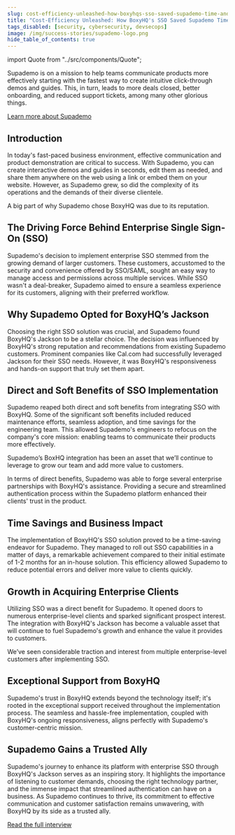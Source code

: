 ```yaml
---
slug: cost-efficiency-unleashed-how-boxyhqs-sso-saved-supademo-time-and-money
title: "Cost-Efficiency Unleashed: How BoxyHQ's SSO Saved Supademo Time and Money"
tags_disabled: [security, cybersecurity, devsecops]
image: /img/success-stories/supademo-logo.png
hide_table_of_contents: true
---
```


import Quote from "../src/components/Quote";

Supademo is on a mission to help teams communicate products more effectively starting with the fastest way to create intuitive click-through demos and guides.
This, in turn, leads to more deals closed, better onboarding, and reduced support tickets, among many other glorious things.

<div style={{ textAlign: "center" }}>
  <a href="https://supademo.com" target="_blank" className="button button--primary button--outline">Learn more about Supademo</a>
</div>

## Introduction

In today's fast-paced business environment, effective communication and product demonstration are critical to success. With Supademo, you can create interactive demos and guides in seconds, edit them as needed, and share them anywhere on the web using a link or embed them on your website. However, as Supademo grew, so did the complexity of its operations and the demands of their diverse clientele.

<Quote author="Joseph Lee" title="Co-founder Supademo" avatar="/img/success-stories/joseph-lee-supademo.jpeg">
A big part of why Supademo chose BoxyHQ was due to its reputation.
</Quote>

## The Driving Force Behind Enterprise Single Sign-On (SSO)

Supademo's decision to implement enterprise SSO stemmed from the growing demand of larger customers. These customers, accustomed to the security and convenience offered by SSO/SAML, sought an easy way to manage access and permissions across multiple services. While SSO wasn't a deal-breaker, Supademo aimed to ensure a seamless experience for its customers, aligning with their preferred workflow.

## Why Supademo Opted for BoxyHQ’s Jackson

Choosing the right SSO solution was crucial, and Supademo found BoxyHQ's Jackson to be a stellar choice. The decision was influenced by BoxyHQ's strong reputation and recommendations from existing Supademo customers. Prominent companies like Cal.com had successfully leveraged Jackson for their SSO needs. However, it was BoxyHQ's responsiveness and hands-on support that truly set them apart.

## Direct and Soft Benefits of SSO Implementation

Supademo reaped both direct and soft benefits from integrating SSO with BoxyHQ. Some of the significant soft benefits included reduced maintenance efforts, seamless adoption, and time savings for the engineering team. This allowed Supademo's engineers to refocus on the company's core mission: enabling teams to communicate their products more effectively.

<Quote author="Joseph Lee" title="Co-founder Supademo" avatar="/img/success-stories/joseph-lee-supademo.jpeg">
Supademo’s BoxHQ integration has been an asset that we’ll continue to leverage to grow our team and add more value to customers.
</Quote>

In terms of direct benefits, Supademo was able to forge several enterprise partnerships with BoxyHQ's assistance. Providing a secure and streamlined authentication process within the Supademo platform enhanced their clients' trust in the product.

## Time Savings and Business Impact

The implementation of BoxyHQ's SSO solution proved to be a time-saving endeavor for Supademo. They managed to roll out SSO capabilities in a matter of days, a remarkable achievement compared to their initial estimate of 1-2 months for an in-house solution. This efficiency allowed Supademo to reduce potential errors and deliver more value to clients quickly.

## Growth in Acquiring Enterprise Clients

Utilizing SSO was a direct benefit for Supademo. It opened doors to numerous enterprise-level clients and sparked significant prospect interest. The integration with BoxyHQ's Jackson has become a valuable asset that will continue to fuel Supademo's growth and enhance the value it provides to customers.

<Quote author="Joseph Lee" title="Co-founder Supademo" avatar="/img/success-stories/joseph-lee-supademo.jpeg">
  We’ve seen considerable traction and interest from multiple enterprise-level customers after implementing SSO.
</Quote>

## Exceptional Support from BoxyHQ

Supademo's trust in BoxyHQ extends beyond the technology itself; it's rooted in the exceptional support received throughout the implementation process. The seamless and hassle-free implementation, coupled with BoxyHQ's ongoing responsiveness, aligns perfectly with Supademo's customer-centric mission.

## Supademo Gains a Trusted Ally

Supademo's journey to enhance its platform with enterprise SSO through BoxyHQ's Jackson serves as an inspiring story. It highlights the importance of listening to customer demands, choosing the right technology partner, and the immense impact that streamlined authentication can have on a business. As Supademo continues to thrive, its commitment to effective communication and customer satisfaction remains unwavering, with BoxyHQ by its side as a trusted ally.

<div style={{ textAlign: "center" }}>
  <a href="/blog/boosting-trust-and-efficiency-a-conversation-with-supademos-ceo" className="button button--primary button--outline">Read the full interview</a>
</div>
